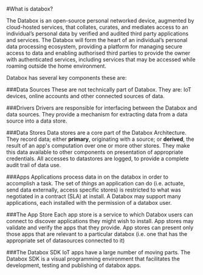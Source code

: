 #What is databox?

The Databox is an open-source personal networked device, augmented by cloud-hosted services, that collates, curates, and mediates access to an individual’s personal data by verified and audited third party applications and services. The Databox will form the heart of an individual’s personal data processing ecosystem, providing a platform for managing secure access to data and enabling authorised third parties to provide the owner with authenticated services, including services that may be accessed while roaming outside the home environment.

Databox has several key components these are:

###Data Sources
These are not technically part of Databox. They are: IoT devices, online accounts and other connected sources of data.  

###Drivers
Drivers are responsible for interfacing between the Databox and data sources. They provide a mechanism for extracting data from a data source into a data store.

###Data Stores
Data stores are a core part of the Databox Architecture. They record data; either **primary**, originating with a source; or **derived**, the result of an app's computation over one or more other stores. They make this data available to other components on presentation of appropriate credentials. All accesses to datastores are logged, to provide a complete audit trail of data use.

###Apps
Applications process data in on the databox in order to accomplish a task.  The set of *things* an application can do (i.e. actuate, send data externally, access specific stores) is restricted to what was negotiated in a contract (SLA) at install. A Databox may support many applications, each installed with the permission of a databox user. 


###The App Store
Each app store is a service to which Databox users can connect to discover applications they might wish to install.  App stores may validate and verify the apps that they provide.  App stores can present only those apps that are relevant to a particular databox (i.e. one that has the appropriate set of datasources connected to it)


###The Databox SDK
IoT apps have a large number of moving parts.  The Databox SDK is a visual programming environment that facilitates the development, testing and publishing of databox apps.